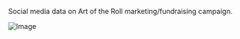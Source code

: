 Social media data on Art of the Roll marketing/fundraising campaign.

![Image](https://github.com/user-attachments/assets/10813fdd-66f2-49d0-aaef-17a0c5f043d9)
